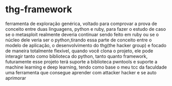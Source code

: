 # thg-framework

ferramenta de exploração genérica, voltado para comprovar a prova de conceito entre duas linguagens, python e ruby, para fazer o estudo de caso se o metasploit realmente deveria continuar sendo feito em ruby ou se o núcleo dele veria ser o python,tirando essa parte de conceito entre o modelo de aplicação, o desenvolvimento do thg(the hacker group) e focado de maneira totalmente flexível, quando você clona o projeto, ele pode interagir tanto como biblioteca do python, tanto quanto framework, futuramente esse projeto terá suporte a biblioteca pwntools e suporte a machine learning e deep learning, tendo como base o meu tcc da faculdade uma ferramenta que consegue aprender com attacker hacker e se auto aprimorar
